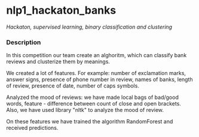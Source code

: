 # nlp1_hackaton_banks
_Hackaton, supervised learning, binary classification and clustering_

### Description

In this competition our team create an alghoritm, which can classify bank reviews and clusterize them by meanings. 

We created a lot of features. For example: number of exclamation marks, answer signs, presence of phone number in review, names of banks, length of review, presence of date, number of caps symbols.

Analyzed the mood of reviews: we have made local bags of bad/good words, feature - difference between count of close and open brackets. Also, we have used library "nltk" to analyze the mood of review.

On these features we have trained the algorithm RandomForest and received predictions.
